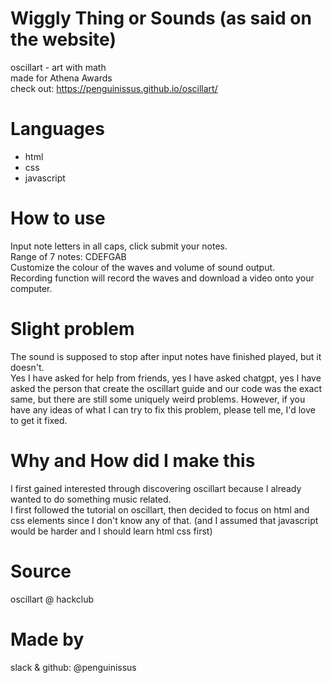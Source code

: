 # Wiggly Thing or Sounds (as said on the website)
oscillart - art with math  
made for Athena Awards  
check out: https://penguinissus.github.io/oscillart/

# Languages
- html  
- css  
- javascript

# How to use
Input note letters in all caps, click submit your notes.  
Range of 7 notes: CDEFGAB  
Customize the colour of the waves and volume of sound output.  
Recording function will record the waves and download a video onto your computer.  

# Slight problem
The sound is supposed to stop after input notes have finished played, but it doesn't.  
Yes I have asked for help from friends, yes I have asked chatgpt, yes I have asked the person that create the oscillart guide and our code was the exact same, but there are still some uniquely weird problems. However, if you have any ideas of what I can try to fix this problem, please tell me, I'd love to get it fixed. 

# Why and How did I make this
I first gained interested through discovering oscillart because I already wanted to do something music related.  
I first followed the tutorial on oscillart, then decided to focus on html and css elements since I don't know any of that. (and I assumed that javascript would be harder and I should learn html css first)

# Source
oscillart @ hackclub

# Made by
slack & github: @penguinissus